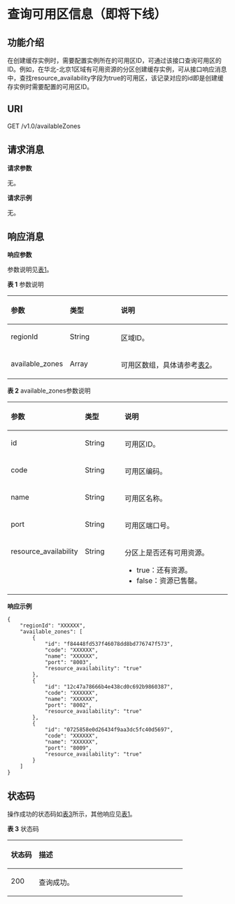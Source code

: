 # 查询可用区信息（即将下线）<a name="ZH-CN_TOPIC_0166889630"></a>

## 功能介绍<a name="section164151825713"></a>

在创建缓存实例时，需要配置实例所在的可用区ID，可通过该接口查询可用区的ID。例如，在华北-北京1区域有可用资源的分区创建缓存实例，可从接口响应消息中，查找resource\_availability字段为true的可用区，该记录对应的id即是创建缓存实例时需要配置的可用区ID。

## **URI**<a name="section11589173274"></a>

GET /v1.0/availableZones

## **请求消息**<a name="section1271822314281"></a>

**请求参数**

无。

**请求示例**

无。

## **响应消息**<a name="section1745154162813"></a>

**响应参数**

参数说明见[表1](#table5725353918)。

**表 1**  参数说明

<a name="table5725353918"></a>
<table><thead align="left"><tr id="row1862534399"><th class="cellrowborder" valign="top" width="20.41%" id="mcps1.2.4.1.1"><p id="p2615536391"><a name="p2615536391"></a><a name="p2615536391"></a>参数</p>
</th>
<th class="cellrowborder" valign="top" width="24.490000000000002%" id="mcps1.2.4.1.2"><p id="p86453163917"><a name="p86453163917"></a><a name="p86453163917"></a>类型</p>
</th>
<th class="cellrowborder" valign="top" width="55.1%" id="mcps1.2.4.1.3"><p id="p196135383919"><a name="p196135383919"></a><a name="p196135383919"></a>说明</p>
</th>
</tr>
</thead>
<tbody><tr id="row137195353920"><td class="cellrowborder" valign="top" width="20.41%" headers="mcps1.2.4.1.1 "><p id="p126953173914"><a name="p126953173914"></a><a name="p126953173914"></a>regionId</p>
</td>
<td class="cellrowborder" valign="top" width="24.490000000000002%" headers="mcps1.2.4.1.2 "><p id="p197135314392"><a name="p197135314392"></a><a name="p197135314392"></a>String</p>
</td>
<td class="cellrowborder" valign="top" width="55.1%" headers="mcps1.2.4.1.3 "><p id="p18755363917"><a name="p18755363917"></a><a name="p18755363917"></a>区域ID。</p>
</td>
</tr>
<tr id="row075534392"><td class="cellrowborder" valign="top" width="20.41%" headers="mcps1.2.4.1.1 "><p id="p6715311397"><a name="p6715311397"></a><a name="p6715311397"></a>available_zones</p>
</td>
<td class="cellrowborder" valign="top" width="24.490000000000002%" headers="mcps1.2.4.1.2 "><p id="p7755373913"><a name="p7755373913"></a><a name="p7755373913"></a>Array</p>
</td>
<td class="cellrowborder" valign="top" width="55.1%" headers="mcps1.2.4.1.3 "><p id="p3775313395"><a name="p3775313395"></a><a name="p3775313395"></a>可用区数组，具体请参考<a href="#table20901104905614">表2</a>。</p>
</td>
</tr>
</tbody>
</table>

**表 2**  available\_zones参数说明

<a name="table20901104905614"></a>
<table><thead align="left"><tr id="row12901249155618"><th class="cellrowborder" valign="top" width="21.21212121212121%" id="mcps1.2.4.1.1"><p id="p6686654192615"><a name="p6686654192615"></a><a name="p6686654192615"></a>参数</p>
</th>
<th class="cellrowborder" valign="top" width="20.202020202020204%" id="mcps1.2.4.1.2"><p id="p129029492566"><a name="p129029492566"></a><a name="p129029492566"></a>类型</p>
</th>
<th class="cellrowborder" valign="top" width="58.58585858585859%" id="mcps1.2.4.1.3"><p id="p690217494561"><a name="p690217494561"></a><a name="p690217494561"></a>说明</p>
</th>
</tr>
</thead>
<tbody><tr id="row139022491568"><td class="cellrowborder" valign="top" width="21.21212121212121%" headers="mcps1.2.4.1.1 "><p id="p1290214497560"><a name="p1290214497560"></a><a name="p1290214497560"></a>id</p>
</td>
<td class="cellrowborder" valign="top" width="20.202020202020204%" headers="mcps1.2.4.1.2 "><p id="p29021492564"><a name="p29021492564"></a><a name="p29021492564"></a>String</p>
</td>
<td class="cellrowborder" valign="top" width="58.58585858585859%" headers="mcps1.2.4.1.3 "><p id="p1990217498567"><a name="p1990217498567"></a><a name="p1990217498567"></a>可用区ID。</p>
</td>
</tr>
<tr id="row490216496566"><td class="cellrowborder" valign="top" width="21.21212121212121%" headers="mcps1.2.4.1.1 "><p id="p2902164995619"><a name="p2902164995619"></a><a name="p2902164995619"></a>code</p>
</td>
<td class="cellrowborder" valign="top" width="20.202020202020204%" headers="mcps1.2.4.1.2 "><p id="p1902124917569"><a name="p1902124917569"></a><a name="p1902124917569"></a>String</p>
</td>
<td class="cellrowborder" valign="top" width="58.58585858585859%" headers="mcps1.2.4.1.3 "><p id="p1490212498563"><a name="p1490212498563"></a><a name="p1490212498563"></a>可用区编码。</p>
</td>
</tr>
<tr id="row119023498565"><td class="cellrowborder" valign="top" width="21.21212121212121%" headers="mcps1.2.4.1.1 "><p id="p15902649165614"><a name="p15902649165614"></a><a name="p15902649165614"></a>name</p>
</td>
<td class="cellrowborder" valign="top" width="20.202020202020204%" headers="mcps1.2.4.1.2 "><p id="p119022492561"><a name="p119022492561"></a><a name="p119022492561"></a>String</p>
</td>
<td class="cellrowborder" valign="top" width="58.58585858585859%" headers="mcps1.2.4.1.3 "><p id="p2902204935616"><a name="p2902204935616"></a><a name="p2902204935616"></a>可用区名称。</p>
</td>
</tr>
<tr id="row890204912564"><td class="cellrowborder" valign="top" width="21.21212121212121%" headers="mcps1.2.4.1.1 "><p id="p79021549175610"><a name="p79021549175610"></a><a name="p79021549175610"></a>port</p>
</td>
<td class="cellrowborder" valign="top" width="20.202020202020204%" headers="mcps1.2.4.1.2 "><p id="p10902949165614"><a name="p10902949165614"></a><a name="p10902949165614"></a>String</p>
</td>
<td class="cellrowborder" valign="top" width="58.58585858585859%" headers="mcps1.2.4.1.3 "><p id="p17902154925615"><a name="p17902154925615"></a><a name="p17902154925615"></a>可用区端口号。</p>
</td>
</tr>
<tr id="row1285718223542"><td class="cellrowborder" valign="top" width="21.21212121212121%" headers="mcps1.2.4.1.1 "><p id="p28591422145411"><a name="p28591422145411"></a><a name="p28591422145411"></a>resource_availability</p>
</td>
<td class="cellrowborder" valign="top" width="20.202020202020204%" headers="mcps1.2.4.1.2 "><p id="p11859172215541"><a name="p11859172215541"></a><a name="p11859172215541"></a>String</p>
</td>
<td class="cellrowborder" valign="top" width="58.58585858585859%" headers="mcps1.2.4.1.3 "><p id="p1219863831719"><a name="p1219863831719"></a><a name="p1219863831719"></a>分区上是否还有可用资源。</p>
<a name="ul17198113812171"></a><a name="ul17198113812171"></a><ul id="ul17198113812171"><li>true：还有资源。</li><li>false：资源已售罄。</li></ul>
</td>
</tr>
</tbody>
</table>

**响应示例**

```
{
    "regionId": "XXXXXX",
    "available_zones": [
        {
            "id": "f84448fd537f46078dd8bd776747f573",
            "code": "XXXXXX",
            "name": "XXXXXX",
            "port": "8003",
            "resource_availability": "true"
        },
        {
            "id": "12c47a78666b4e438cd0c692b9860387",
            "code": "XXXXXX",
            "name": "XXXXXX",
            "port": "8002",
            "resource_availability": "true"
        },
        {
            "id": "0725858e0d26434f9aa3dc5fc40d5697",
            "code": "XXXXXX",
            "name": "XXXXXX",
            "port": "8009",
            "resource_availability": "true"
        }
    ]
} 
```

## **状态码**<a name="section9114171291417"></a>

操作成功的状态码如[表3](#table201151124142)所示，其他响应见[表1](状态码.md#table5210141351517)。

**表 3**  状态码

<a name="table201151124142"></a>
<table><thead align="left"><tr id="row61151912141410"><th class="cellrowborder" valign="top" width="15.98%" id="mcps1.2.3.1.1"><p id="p18115512151411"><a name="p18115512151411"></a><a name="p18115512151411"></a>状态码</p>
</th>
<th class="cellrowborder" valign="top" width="84.02%" id="mcps1.2.3.1.2"><p id="p41151712151419"><a name="p41151712151419"></a><a name="p41151712151419"></a>描述</p>
</th>
</tr>
</thead>
<tbody><tr id="row811551251417"><td class="cellrowborder" valign="top" width="15.98%" headers="mcps1.2.3.1.1 "><p id="p17115201211417"><a name="p17115201211417"></a><a name="p17115201211417"></a>200</p>
</td>
<td class="cellrowborder" valign="top" width="84.02%" headers="mcps1.2.3.1.2 "><p id="p16116151214148"><a name="p16116151214148"></a><a name="p16116151214148"></a>查询成功。</p>
</td>
</tr>
</tbody>
</table>

